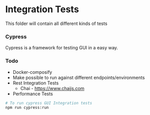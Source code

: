 # Integration Tests

This folder will contain all different kinds of tests

### Cypress

Cypress is a framework for testing GUI in a easy way.


### Todo

* Docker-composify
* Make possible to run against different endpoints/environments
* Rest Integration Tests
  - Chai - https://www.chaijs.com
* Performance Tests


```bash
# To run cypress GUI Integration tests
npm run cypress:run
```
